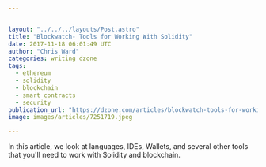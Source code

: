 ```yaml
---


layout: "../../../layouts/Post.astro"
title: "Blockwatch- Tools for Working With Solidity"
date: 2017-11-18 06:01:49 UTC
author: "Chris Ward"
categories: writing dzone
tags:
  - ethereum
  - solidity
  - blockchain
  - smart contracts
  - security
publication_url: "https://dzone.com/articles/blockwatch-tools-for-working-with-solidity"
image: images/articles/7251719.jpeg

---
```

In this article, we look at languages, IDEs, Wallets, and several other tools that you'll need to work with Solidity and blockchain.

